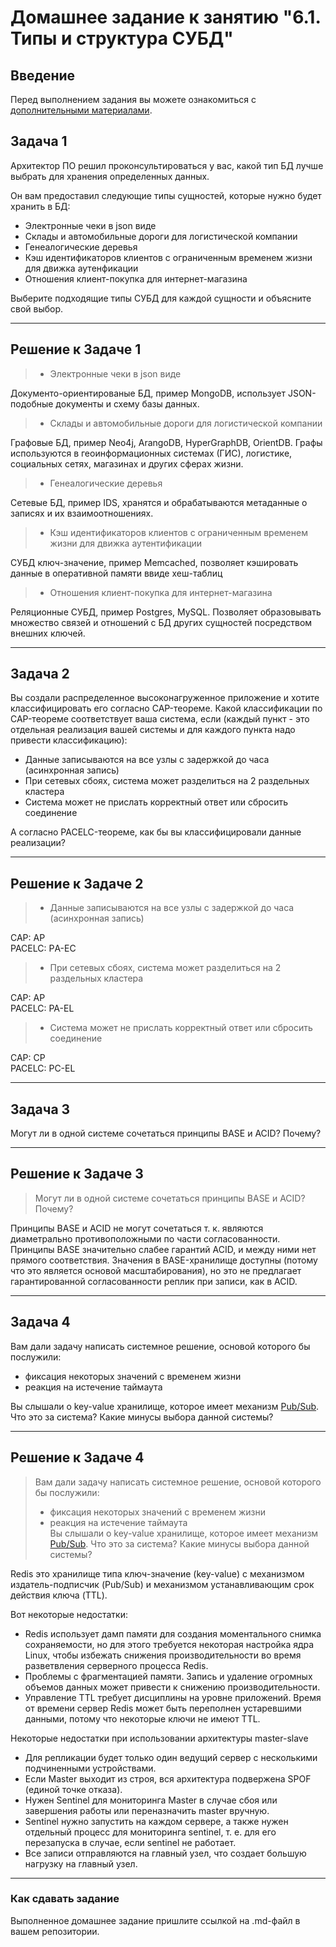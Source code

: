 # Домашнее задание к занятию "6.1. Типы и структура СУБД"

## Введение

Перед выполнением задания вы можете ознакомиться с
[дополнительными материалами](https://github.com/netology-code/virt-homeworks/tree/master/additional/README.md).

## Задача 1

Архитектор ПО решил проконсультироваться у вас, какой тип БД
лучше выбрать для хранения определенных данных.

Он вам предоставил следующие типы сущностей, которые нужно будет хранить в БД:

- Электронные чеки в json виде
- Склады и автомобильные дороги для логистической компании
- Генеалогические деревья
- Кэш идентификаторов клиентов с ограниченным временем жизни для движка аутенфикации
- Отношения клиент-покупка для интернет-магазина

Выберите подходящие типы СУБД для каждой сущности и объясните свой выбор.

---

## Решение к Задаче 1

> - Электронные чеки в json виде

Документо-ориентированые БД, пример MongoDB, использует JSON-подобные документы и схему базы данных.

> - Склады и автомобильные дороги для логистической компании

Графовые БД, пример Neo4j, ArangoDB, HyperGraphDB, OrientDB. Графы используются в геоинформационных системах (ГИС), логистике, социальных сетях, магазинах и других сферах жизни.

> - Генеалогические деревья

Сетевые БД, пример IDS, хранятся и обрабатываются метаданные о записях и их взаимоотношениях.

> - Кэш идентификаторов клиентов с ограниченным временем жизни для движка аутентификации

СУБД ключ-значение, пример Memcached, позволяет кэшировать данные в оперативной памяти ввиде хеш-таблиц

> - Отношения клиент-покупка для интернет-магазина

Реляционные СУБД, пример Postgres, MySQL. Позволяет образовывать множество связей и отношений с БД других сущностей посредством внешних ключей.

---

## Задача 2

Вы создали распределенное высоконагруженное приложение и хотите классифицировать его согласно
CAP-теореме. Какой классификации по CAP-теореме соответствует ваша система, если
(каждый пункт - это отдельная реализация вашей системы и для каждого пункта надо привести классификацию):

- Данные записываются на все узлы с задержкой до часа (асинхронная запись)
- При сетевых сбоях, система может разделиться на 2 раздельных кластера
- Система может не прислать корректный ответ или сбросить соединение

А согласно PACELC-теореме, как бы вы классифицировали данные реализации?

---

## Решение к Задаче 2

> - Данные записываются на все узлы с задержкой до часа (асинхронная запись)

CAP: АР  
PACELC: PА-EC

> - При сетевых сбоях, система может разделиться на 2 раздельных кластера

CAP: AP  
PACELC: PA-EL

> - Система может не прислать корректный ответ или сбросить соединение

CAP: CP  
PACELC: PC-EL

---

## Задача 3

Могут ли в одной системе сочетаться принципы BASE и ACID? Почему?

---

## Решение к Задаче 3

> Могут ли в одной системе сочетаться принципы BASE и ACID? Почему?

Принципы BASE и ACID не могут сочетаться т. к. являются диаметрально противоположными по части согласованности. Принципы BASE значительно слабее гарантий ACID, и между ними нет прямого соответствия. Значения в BASE-хранилище до­ступны (потому что это является основой масштабирования), но это не предлагает гарантированной согласованности реплик при запи­си, как в ACID.

---

## Задача 4

Вам дали задачу написать системное решение, основой которого бы послужили:

- фиксация некоторых значений с временем жизни
- реакция на истечение таймаута

Вы слышали о key-value хранилище, которое имеет механизм [Pub/Sub](https://habr.com/ru/post/278237/).
Что это за система? Какие минусы выбора данной системы?

---

## Решение к Задаче 4

> Вам дали задачу написать системное решение, основой которого бы послужили:
>
> - фиксация некоторых значений с временем жизни
> - реакция на истечение таймаута  
> Вы слышали о key-value хранилище, которое имеет механизм [Pub/Sub](https://habr.com/ru/post/278237/).
> Что это за система? Какие минусы выбора данной системы?

Redis это хранилище типа ключ-значение (key-value) с механизмом издатель-подписчик (Pub/Sub) и механизмом устанавливающим срок действия ключа (TTL).

Вот некоторые недостатки:  

- Redis использует дамп памяти для создания моментального снимка сохраняемости, но для этого требуется некоторая настройка ядра Linux, чтобы избежать снижения производительности во время разветвления серверного процесса Redis.
- Проблемы с фрагментацией памяти. Запись и удаление огромных объемов данных может привести к снижению производительности.
- Управление TTL требует дисциплины на уровне приложений. Время от времени сервер Redis может быть переполнен устаревшими данными, потому что некоторые ключи не имеют TTL.

Некоторые недостатки при использовании архитектуры master-slave

- Для репликации будет только один ведущий сервер с несколькими подчиненными устройствами.
- Если Master выходит из строя, вся архитектура подвержена SPOF (единой точке отказа).
- Нужен Sentinel для мониторинга Master в случае сбоя или завершения работы или переназначить master вручную.
- Sentinel нужно запустить на каждом сервере, а также нужен отдельный процесс для мониторинга sentinel, т. е. для его перезапуска в случае, если sentinel не работает.
- Все записи отправляются на главный узел, что создает большую нагрузку на главный узел.

---

### Как cдавать задание

Выполненное домашнее задание пришлите ссылкой на .md-файл в вашем репозитории.
